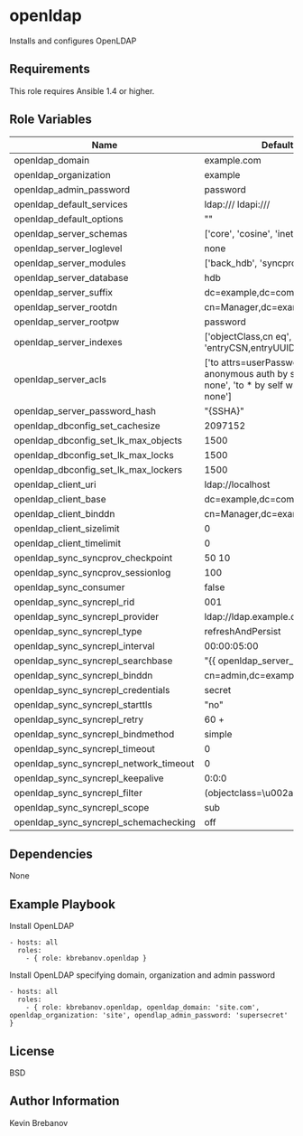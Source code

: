 openldap
========

Installs and configures OpenLDAP

Requirements
------------

This role requires Ansible 1.4 or higher.

Role Variables
--------------

| Name                                   | Default                                                                                             | Description |
|----------------------------------------|-----------------------------------------------------------------------------------------------------|-------------|
| openldap_domain                        | example.com                                                                                         |             |
| openldap_organization                  | example                                                                                             |             |
| openldap_admin_password                | password                                                                                            |             |
| openldap_default_services              | ldap:/// ldapi:///                                                                                  |             |
| openldap_default_options               | ""                                                                                                  |             |
| openldap_server_schemas                | ['core', 'cosine', 'inetorgperson']                                                                 |             |
| openldap_server_loglevel               | none                                                                                                |             |
| openldap_server_modules                | ['back_hdb', 'syncprov']                                                                            |             |
| openldap_server_database               | hdb                                                                                                 |             |
| openldap_server_suffix                 | dc=example,dc=com                                                                                   |             |
| openldap_server_rootdn                 | cn=Manager,dc=example,dc=com                                                                        |             |
| openldap_server_rootpw                 | password                                                                                            |             |
| openldap_server_indexes                | ['objectClass,cn eq', 'entryCSN,entryUUID eq']                                                      |             |
| openldap_server_acls                   | ['to attrs=userPassword by anonymous auth by self write by * none', 'to * by self write by * none'] |             |
| openldap_server_password_hash          | "{SSHA}"                                                                                            |             |
| openldap_dbconfig_set_cachesize        | 2097152                                                                                             |             |
| openldap_dbconfig_set_lk_max_objects   | 1500                                                                                                |             |
| openldap_dbconfig_set_lk_max_locks     | 1500                                                                                                |             |
| openldap_dbconfig_set_lk_max_lockers   | 1500                                                                                                |             |
| openldap_client_uri                    | ldap://localhost                                                                                    |             |
| openldap_client_base                   | dc=example,dc=com                                                                                   |             |
| openldap_client_binddn                 | cn=Manager,dc=example,dc=com                                                                        |             |
| openldap_client_sizelimit              | 0                                                                                                   |             |
| openldap_client_timelimit              | 0                                                                                                   |             |
| openldap_sync_syncprov_checkpoint      | 50 10                                                                                               |             |
| openldap_sync_syncprov_sessionlog      | 100                                                                                                 |             |
| openldap_sync_consumer                 | false                                                                                               |             |
| openldap_sync_syncrepl_rid             | 001                                                                                                 |             |
| openldap_sync_syncrepl_provider        | ldap://ldap.example.com                                                                             |             |
| openldap_sync_syncrepl_type            | refreshAndPersist                                                                                   |             |
| openldap_sync_syncrepl_interval        | 00:00:05:00                                                                                         |             |
| openldap_sync_syncrepl_searchbase      | "{{ openldap_server_suffix}}"                                                                       |             |
| openldap_sync_syncrepl_binddn          | cn=admin,dc=example,dc=com                                                                          |             |
| openldap_sync_syncrepl_credentials     | secret                                                                                              |             |
| openldap_sync_syncrepl_starttls        | "no"                                                                                                |             |
| openldap_sync_syncrepl_retry           | 60 +                                                                                                |             |
| openldap_sync_syncrepl_bindmethod      | simple                                                                                              |             |
| openldap_sync_syncrepl_timeout         | 0                                                                                                   |             |
| openldap_sync_syncrepl_network_timeout | 0                                                                                                   |             |
| openldap_sync_syncrepl_keepalive       | 0:0:0                                                                                               |             |
| openldap_sync_syncrepl_filter          | (objectclass=\u002a)                                                                                |             |
| openldap_sync_syncrepl_scope           | sub                                                                                                 |             |
| openldap_sync_syncrepl_schemachecking  | off                                                                                                 |             |

Dependencies
------------

None

Example Playbook
----------------

Install OpenLDAP
```
- hosts: all
  roles:
    - { role: kbrebanov.openldap }
```

Install OpenLDAP specifying domain, organization and admin password
```
- hosts: all
  roles:
    - { role: kbrebanov.openldap, openldap_domain: 'site.com', openldap_organization: 'site', opendlap_admin_password: 'supersecret' }
```

License
-------

BSD

Author Information
------------------

Kevin Brebanov
